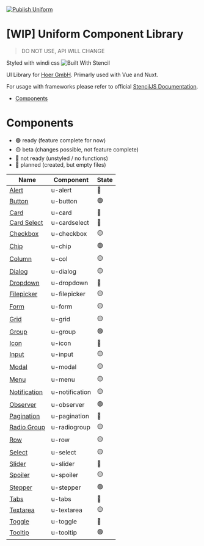 [![Publish Uniform](https://github.com/theUrbans/uniform/actions/workflows/npm-publish.yml/badge.svg?branch=master)](https://github.com/theUrbans/uniform/actions/workflows/npm-publish.yml)

# [WIP] Uniform Component Library

> DO NOT USE, API WILL CHANGE

Styled with windi css
![Built With Stencil](https://img.shields.io/badge/-Built%20With%20Stencil-16161d.svg?logo=data%3Aimage%2Fsvg%2Bxml%3Bbase64%2CPD94bWwgdmVyc2lvbj0iMS4wIiBlbmNvZGluZz0idXRmLTgiPz4KPCEtLSBHZW5lcmF0b3I6IEFkb2JlIElsbHVzdHJhdG9yIDE5LjIuMSwgU1ZHIEV4cG9ydCBQbHVnLUluIC4gU1ZHIFZlcnNpb246IDYuMDAgQnVpbGQgMCkgIC0tPgo8c3ZnIHZlcnNpb249IjEuMSIgaWQ9IkxheWVyXzEiIHhtbG5zPSJodHRwOi8vd3d3LnczLm9yZy8yMDAwL3N2ZyIgeG1sbnM6eGxpbms9Imh0dHA6Ly93d3cudzMub3JnLzE5OTkveGxpbmsiIHg9IjBweCIgeT0iMHB4IgoJIHZpZXdCb3g9IjAgMCA1MTIgNTEyIiBzdHlsZT0iZW5hYmxlLWJhY2tncm91bmQ6bmV3IDAgMCA1MTIgNTEyOyIgeG1sOnNwYWNlPSJwcmVzZXJ2ZSI%2BCjxzdHlsZSB0eXBlPSJ0ZXh0L2NzcyI%2BCgkuc3Qwe2ZpbGw6I0ZGRkZGRjt9Cjwvc3R5bGU%2BCjxwYXRoIGNsYXNzPSJzdDAiIGQ9Ik00MjQuNywzNzMuOWMwLDM3LjYtNTUuMSw2OC42LTkyLjcsNjguNkgxODAuNGMtMzcuOSwwLTkyLjctMzAuNy05Mi43LTY4LjZ2LTMuNmgzMzYuOVYzNzMuOXoiLz4KPHBhdGggY2xhc3M9InN0MCIgZD0iTTQyNC43LDI5Mi4xSDE4MC40Yy0zNy42LDAtOTIuNy0zMS05Mi43LTY4LjZ2LTMuNkgzMzJjMzcuNiwwLDkyLjcsMzEsOTIuNyw2OC42VjI5Mi4xeiIvPgo8cGF0aCBjbGFzcz0ic3QwIiBkPSJNNDI0LjcsMTQxLjdIODcuN3YtMy42YzAtMzcuNiw1NC44LTY4LjYsOTIuNy02OC42SDMzMmMzNy45LDAsOTIuNywzMC43LDkyLjcsNjguNlYxNDEuN3oiLz4KPC9zdmc%2BCg%3D%3D&colorA=16161d&style=flat-square)

UI Library for [Hoer GmbH](https://hoer-electronic.de/en/). Primarly used with Vue and Nuxt.

For usage with frameworks please refer to official [StencilJS Documentation](https://stenciljs.com/docs/overview).

- [Components](#components)

# Components

<a name="components"></a>

- 🟢 ready (feature complete for now)
- 🟡 beta (changes possible, not feature complete)
- 🔴 not ready (unstyled / no functions)
- 🔵 planned (created, but empty files)

| Name                                                                                           | Component      | State |
| ---------------------------------------------------------------------------------------------- | -------------- | ----- |
| [Alert](https://github.com/theUrbans/uniform/tree/master/src/components/u-alert)               | u-alert        | 🔵    |
| [Button](https://github.com/theUrbans/uniform/tree/master/src/components/u-button)             | u-button       | 🟢    |
| [Card](https://github.com/theUrbans/uniform/tree/master/src/components/u-card)                 | u-card         | 🔴    |
| [Card Select](https://github.com/theUrbans/uniform/tree/master/src/components/u-cardselect)    | u-cardselect   | 🔵    |
| [Checkbox](https://github.com/theUrbans/uniform/tree/master/src/components/u-checkbox)         | u-checkbox     | 🟡    |
| [Chip](https://github.com/theUrbans/uniform/tree/master/src/components/u-chip)                 | u-chip         | 🟢    |
| [Column](https://github.com/theUrbans/uniform/tree/master/src/components/u-col)                | u-col          | 🟡    |
| [Dialog](https://github.com/theUrbans/uniform/tree/master/src/components/u-dialog)             | u-dialog       | 🟡    |
| [Dropdown](https://github.com/theUrbans/uniform/tree/master/src/components/u-dropdown)         | u-dropdown     | 🔵    |
| [Filepicker](https://github.com/theUrbans/uniform/tree/master/src/components/u-filepicker)     | u-filepicker   | 🟡    |
| [Form](https://github.com/theUrbans/uniform/tree/master/src/components/u-form)                 | u-form         | 🟡    |
| [Grid](https://github.com/theUrbans/uniform/tree/master/src/components/u-grid)                 | u-grid         | 🟡    |
| [Group](https://github.com/theUrbans/uniform/tree/master/src/components/u-group)               | u-group        | 🟢    |
| [Icon](https://github.com/theUrbans/uniform/tree/master/src/components/u-icon)                 | u-icon         | 🔵    |
| [Input](https://github.com/theUrbans/uniform/tree/master/src/components/u-input)               | u-input        | 🟡    |
| [Modal](https://github.com/theUrbans/uniform/tree/master/src/components/u-modal)               | u-modal        | 🟡    |
| [Menu](https://github.com/theUrbans/uniform/tree/master/src/components/u-menu)                 | u-menu         | 🟡    |
| [Notification](https://github.com/theUrbans/uniform/tree/master/src/components/u-notification) | u-notification | 🟡    |
| [Observer](https://github.com/theUrbans/uniform/tree/master/src/components/u-observer)         | u-observer     | 🟢    |
| [Pagination](https://github.com/theUrbans/uniform/tree/master/src/components/u-pagination)     | u-pagination   | 🔴    |
| [Radio Group](https://github.com/theUrbans/uniform/tree/master/src/components/u-radiogroup)    | u-radiogroup   | 🟡    |
| [Row](https://github.com/theUrbans/uniform/tree/master/src/components/u-row)                   | u-row          | 🟡    |
| [Select](https://github.com/theUrbans/uniform/tree/master/src/components/u-select)             | u-select       | 🟡    |
| [Slider](https://github.com/theUrbans/uniform/tree/master/src/components/u-slider)             | u-slider       | 🔵    |
| [Spoiler](https://github.com/theUrbans/uniform/tree/master/src/components/u-spoiler)           | u-spoiler      | 🟡    |
| [Stepper](https://github.com/theUrbans/uniform/tree/master/src/components/u-stepper)           | u-stepper      | 🟢    |
| [Tabs](https://github.com/theUrbans/uniform/tree/master/src/components/u-tabs)                 | u-tabs         | 🔵    |
| [Textarea](https://github.com/theUrbans/uniform/tree/master/src/components/u-textarea)         | u-textarea     | 🟡    |
| [Toggle](https://github.com/theUrbans/uniform/tree/master/src/components/u-toggle)             | u-toggle       | 🔵    |
| [Tooltip](https://github.com/theUrbans/uniform/tree/master/src/components/u-tooltip)           | u-tooltip      | 🟢    |
